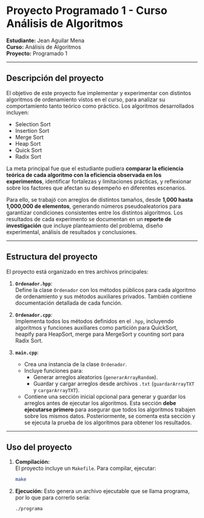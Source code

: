 # Proyecto Programado 1 - Curso Análisis de Algoritmos

**Estudiante:** Jean Aguilar Mena  
**Curso:** Análisis de Algoritmos  
**Proyecto:** Programado 1

---

## Descripción del proyecto

El objetivo de este proyecto fue implementar y experimentar con distintos algoritmos de ordenamiento vistos en el curso, para analizar su comportamiento tanto teórico como práctico. Los algoritmos desarrollados incluyen:

- Selection Sort
- Insertion Sort
- Merge Sort
- Heap Sort
- Quick Sort
- Radix Sort

La meta principal fue que el estudiante pudiera **comparar la eficiencia teórica de cada algoritmo con la eficiencia observada en los experimentos**, identificar fortalezas y limitaciones prácticas, y reflexionar sobre los factores que afectan su desempeño en diferentes escenarios.

Para ello, se trabajó con arreglos de distintos tamaños, desde **1,000 hasta 1,000,000 de elementos**, generando números pseudoaleatorios para garantizar condiciones consistentes entre los distintos algoritmos. Los resultados de cada experimento se documentan en un **reporte de investigación** que incluye planteamiento del problema, diseño experimental, análisis de resultados y conclusiones.

---

## Estructura del proyecto

El proyecto está organizado en tres archivos principales:

1. **`Ordenador.hpp`**:  
   Define la clase `Ordenador` con los métodos públicos para cada algoritmo de ordenamiento y sus métodos auxiliares privados. También contiene documentación detallada de cada función.

2. **`Ordenador.cpp`**:  
   Implementa todos los métodos definidos en el `.hpp`, incluyendo algoritmos y funciones auxiliares como partición para QuickSort, heapify para HeapSort, merge para MergeSort y counting sort para Radix Sort.

3. **`main.cpp`**:
   - Crea una instancia de la clase `Ordenador`.
   - Incluye funciones para:
     - Generar arreglos aleatorios (`generarArrayRandom`).
     - Guardar y cargar arreglos desde archivos `.txt` (`guardarArrayTXT` y `cargarArrayTXT`).
   - Contiene una sección inicial opcional para generar y guardar los arreglos antes de ejecutar los algoritmos. Esta sección **debe ejecutarse primero** para asegurar que todos los algoritmos trabajen sobre los mismos datos. Posteriormente, se comenta esta sección y se ejecuta la prueba de los algoritmos para obtener los resultados.

---

## Uso del proyecto

1. **Compilación:**  
   El proyecto incluye un `Makefile`. Para compilar, ejecutar:
   ```bash
   make
   ```
2. **Ejecución:**
   Esto genera un archivo ejecutable que se llama programa, por lo que para correrlo sería:
   ```
   ./programa
   ```
